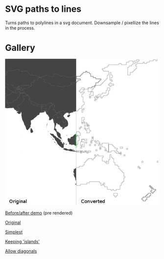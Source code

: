 SVG paths to lines
==================

Turns paths to polylines in a svg document. Downsample / pixellize the lines in the process.

Gallery
=======

![Sample](sample.png "Sample")

[Before/after demo](http://www.jollycyb.org/svg/) (pre rendered)    

[Original](www/BlankMap-Equirectangular.svg)

[Simplest](www/size_1%20dot_false%20diags_false.svg)

[Keeping 'islands'](www/size_1%20dot_true%20diags_false.svg)

[Allow diagonals](www/size_1%20dot_true%20diags_true.svg )
